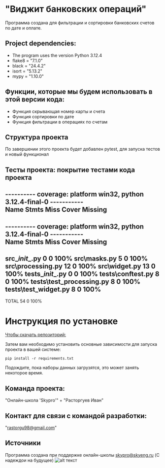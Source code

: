 # "Виджит банковских операций"

Программа создана для фильтрации и сортировки банковских счетов по дате и оплате.

## Project dependencies:
* The program uses the version Python 3.12.4
* flake8 = "7.1.0"
* black = "24.4.2"
* isort = "5.13.2"
* mypy = "1.10.0"


## Функции, которые мы будем использовать в этой версии кода:

* Функция скрывающая номер карты и счета
* Функция сортировки по дате
* Функция фильтрации в операциях по счетам

## Структура проекта
По завершении этого проекта будет добавлен pytest, для запуска тестов и новый функционал

## Тесты проекта: покрытие тестами кода проекта 
---------- coverage: platform win32, python 3.12.4-final-0 -----------       
Name Stmts Miss Cover Missing
--------------------------------------------------------
---------- coverage: platform win32, python 3.12.4-final-0 -----------       
Name                       Stmts   Miss  Cover   Missing
--------------------------------------------------------
src\__init__.py                0      0   100%
src\masks.py                   5      0   100%
src\processing.py             12      0   100%
src\widget.py                 13      0   100%
tests\__init__.py              0      0   100%
tests\conftest.py              8      0   100%
tests\test_processing.py       8      0   100%
tests\test_widget.py           8      0   100%
--------------------------------------------------------
TOTAL                         54      0   100%



# Инструкция по установке
[Чтобы скачать репозиторий:](https://github.com/IvanRas/homework_10_1/pull/1)

Затем вам необходимо установить основные зависимости для запуска проекта в вашей системе:

```pip install -r requirements.txt```

Подождите, пока наборы данных загрузятся, это может занять некоторое время. 

## Команда проекта:

"Онлайн-школа 'Skypro'" + 
"Расторгуев Иван"

## Контакт для связи с командой разработки:
"rastorgu98@gmail.com"

## Источники
Программа создана при поддержке онлайн-школы [skypro@skyeng.ru](https://sky.pro/#giftpopup) (С надеждои на будущее)
 ![alt текст](https://static.tildacdn.com/tild3364-3965-4237-b664-363533643431/Group_1321317003.svg)
